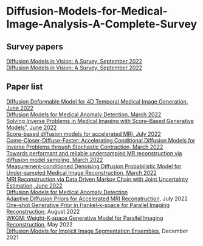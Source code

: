 # Diffusion-Models-for-Medical-Image-Analysis-A-Complete-Survey




## Survey papers
[Diffusion Models in Vision: A Survey, September 2022](https://arxiv.org/pdf/2209.04747.pdf) </br>
[Diffusion Models in Vision: A Survey, September 2022](https://arxiv.org/pdf/2209.04747.pdf) </br>



## Paper list


[Diffusion Deformable Model for 4D Temporal Medical Image Generation, June 2022](https://arxiv.org/abs/2206.13295)</br>
[Diffusion Models for Medical Anomaly Detection, March 2022](https://arxiv.org/pdf/2203.04306v1.pdf)</br>
[Solving Inverse Problems in Medical Imaging with Score-Based Generative Models”, June 2022](https://arxiv.org/abs/2111.08005)</br>
[Score-based diffusion models for accelerated MRI, July 2022](https://arxiv.org/abs/2110.05243)</br>
[Come-Closer-Diffuse-Faster: Accelerating Conditional Diffusion Models for Inverse Problems through Stochastic Contraction, March 2022](https://arxiv.org/abs/2112.05146)</br>
[Towards performant and reliable undersampled MR reconstruction via diffusion model sampling, March 2022](https://arxiv.org/abs/2203.04292)</br>
[Measurement-conditioned Denoising Diffusion Probabilistic Model for Under-sampled Medical Image Reconstruction, March 2022](https://arxiv.org/abs/2203.03623)</br>
[MRI Reconstruction via Data Driven Markov Chain with Joint Uncertainty Estimation, June 2022](https://arxiv.org/abs/2202.01479)</br>
[Diffusion Models for Medical Anomaly Detection](https://arxiv.org/abs/2203.04306)</br>
[Adaptive Diffusion Priors for Accelerated MRI Reconstruction](https://arxiv.org/abs/2207.05876), July 2022</br>
[One-shot Generative Prior in Hankel-k-space for Parallel Imaging Reconstruction](https://arxiv.org/abs/2208.07181), August 2022</br>
[WKGM: Weight-K-space Generative Model for Parallel Imaging Reconstruction](https://arxiv.org/abs/2205.03883), May 2022</br>
[Diffusion Models for Implicit Image Segmentation Ensembles](https://arxiv.org/abs/2112.03145), December 2021</br>
